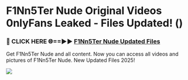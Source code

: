 # F1Nn5Ter Nude Original Videos 0nlyFans Leaked - Files Updated! ()

<h3>🔴 CLICK HERE 🌐==►► <a href="https://tinyurl.com/leaks-videos" rel="nofollow">F1Nn5Ter Nude Updated Files</a></h3>

Get F1Nn5Ter Nude and all content. Now you can access all videos and pictures of F1Nn5Ter Nude. New Updated Files 2025!

[![](https://i.imgur.com/KQgVmj3.gif)](https://tinyurl.com/leaks-videos)